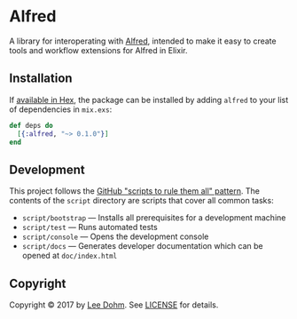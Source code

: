 # Alfred

A library for interoperating with [Alfred](http://www.alfredapp.com), intended to make it easy to create tools and workflow extensions for Alfred in Elixir.

## Installation

If [available in Hex](https://hex.pm/docs/publish), the package can be installed
by adding `alfred` to your list of dependencies in `mix.exs`:

```elixir
def deps do
  [{:alfred, "~> 0.1.0"}]
end
```

## Development

This project follows the [GitHub "scripts to rule them all" pattern](http://githubengineering.com/scripts-to-rule-them-all/). The contents of the `script` directory are scripts that cover all common tasks:

* `script/bootstrap` &mdash; Installs all prerequisites for a development machine
* `script/test` &mdash; Runs automated tests
* `script/console` &mdash; Opens the development console
* `script/docs` &mdash; Generates developer documentation which can be opened at `doc/index.html`

## Copyright

Copyright &copy; 2017 by [Lee Dohm](http://www.lee-dohm.com). See [LICENSE](https://raw.githubusercontent.com/lee-dohm/alfred.ex/master/LICENSE.md) for details.
